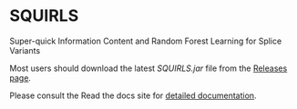 # SQUIRLS

Super-quick Information Content and Random Forest Learning for Splice Variants

Most users should download the latest *SQUIRLS.jar* file from
the [Releases page](https://github.com/TheJacksonLaboratory/Squirls/releases).

Please consult the Read the docs site for [detailed documentation](http://squirls.rtfd.io).
